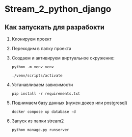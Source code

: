 # Stream_2_python_django

## Как запускать для разрабокти

1. Клонируем проект
2. Переходим в папку проекта

3. Создаем и активируем виртуальное окружение:

    ```shell
    python -m venv venv
    ```
  
    ```shell
    ./venv/scripts/activate
    ```

4. Устанавливаем зависимости

    ```shell
    pip install -r requirements.txt
    ```

5. Поднимаем базу данных (нужен докер или postgresql)

    ```shell
    docker compose up database -d 
    ```

6. Запуск из папки stream2

    ```shell
    python manage.py runserver
    ```
